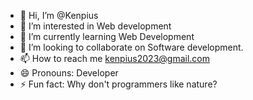- 👋 Hi, I’m @Kenpius
- 👀 I’m interested in Web development
- 🌱 I’m currently learning Web Development
- 💞️ I’m looking to collaborate on Software development.
- 📫 How to reach me kenpius2023@gmail.com
- 😄 Pronouns: Developer 
- ⚡ Fun fact: Why don't programmers like nature?

<!---
Kenpius/Kenpius is a ✨ special ✨ repository because its `README.md` (this file) appears on your GitHub profile.
You can click the Preview link to take a look at your changes.
--->
